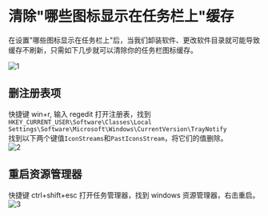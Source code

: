 # 清除"哪些图标显示在任务栏上"缓存


在设置"哪些图标显示在任务栏上"后，当我们卸装软件、更改软件目录就可能导致缓存不刷新，只需如下几步就可以清除你的任务栏图标缓存。

<!--more-->

![1][]

## 删注册表项

快捷键 win+r, 输入 regedit 打开注册表，找到  
`HKEY_CURRENT_USER\Software\Classes\Local Settings\Software\Microsoft\Windows\CurrentVersion\TrayNotify`  
找到以下两个键值`IconStreams`和`PastIconsStream`，将它们的值删除。  
![2][]

## 重启资源管理器

快捷键 ctrl+shift+esc 打开任务管理器，找到 windows 资源管理器，右击重启。  
![3][]

[1]: https://i.loli.net/2021/11/26/ZRnJsLxaT1dKi8G.png
[2]: https://i.loli.net/2021/11/26/Ae8ubLYljKiyxsn.png
[3]: https://i.loli.net/2021/11/26/BZyhs4me3dcxuiE.png

